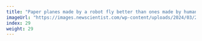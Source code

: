 ```yaml
---
title: "Paper planes made by a robot fly better than ones made by humans"
imageUrl: "https://images.newscientist.com/wp-content/uploads/2024/03/22135018/SEI_196711553.jpg?width=600"
index: 29
weight: 29
---
```

